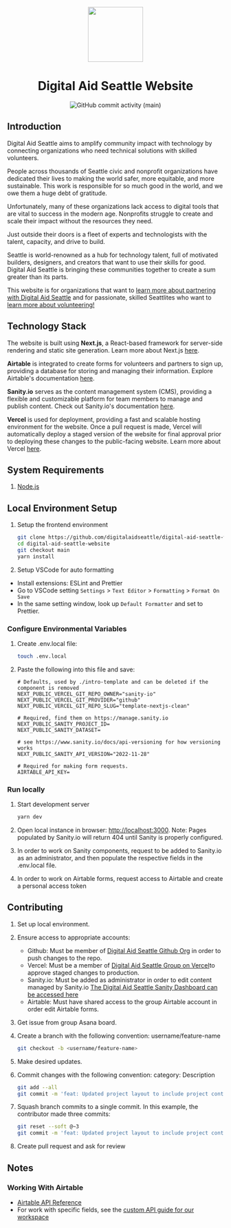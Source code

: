 <p align='center'>
    <a href='https://www.digitalaidseattle.org'>
        <img src='https://avatars.githubusercontent.com/u/3466034?s=200&v=4' height='128'>
    </a>
    <h1 align='center'>Digital Aid Seattle Website</h1>
</p>
<p align='center'>
    <img alt="GitHub commit activity (main)" src="https://img.shields.io/github/commit-activity/m/digitalaidseattle/digital-aid-seattle-website/main">
</p>

## Introduction

Digital Aid Seattle aims to amplify community impact with technology by connecting organizations who need technical solutions with skilled volunteers.

People across thousands of Seattle civic and nonprofit organizations have dedicated their lives to making the world safer, more equitable, and more sustainable. This work is responsible for so much good in the world, and we owe them a huge debt of gratitude.

Unfortunately, many of these organizations lack access to digital tools that are vital to success in the modern age. Nonprofits struggle to create and scale their impact without the resources they need.

Just outside their doors is a fleet of experts and technologists with the talent, capacity, and drive to build.

Seattle is world-renowned as a hub for technology talent, full of motivated builders, designers, and creators that want to use their skills for good. Digital Aid Seattle is bringing these communities together to create a sum greater than its parts.

This website is for organizations that want to [learn more about partnering with Digital Aid Seattle](https://www.digitalaidseattle.org/partners) and for passionate, skilled Seattlites who want to [learn more about volunteering!](https://www.digitalaidseattle.org/volunteers)

## Technology Stack

The website is built using **Next.js**, a React-based framework for server-side rendering and static site generation. Learn more about Next.js [here](https://nextjs.org/docs/getting-started).

**Airtable** is integrated to create forms for volunteers and partners to sign up, providing a database for storing and managing their information. Explore Airtable's documentation [here](https://airtable.com/developers/).

**Sanity.io** serves as the content management system (CMS), providing a flexible and customizable platform for team members to manage and publish content. Check out Sanity.io's documentation [here](https://www.sanity.io/docs).

**Vercel** is used for deployment, providing a fast and scalable hosting environment for the website. Once a pull request is made, Vercel will automatically deploy a staged version of the website for final approval prior to deploying these changes to the public-facing website. Learn more about Vercel [here](https://vercel.com/docs).

## System Requirements

1. [Node.js](https://nodejs.org/en/)

## Local Environment Setup

1. Setup the frontend environment

   ```bash
   git clone https://github.com/digitalaidseattle/digital-aid-seattle-website
   cd digital-aid-seattle-website
   git checkout main
   yarn install
   ```

2. Setup VSCode for auto formatting

- Install extensions: ESLint and Prettier
- Go to VSCode setting `Settings` > `Text Editor` > `Formatting` > `Format On Save`
- In the same setting window, look up `Default Formatter` and set to Prettier.

### Configure Environmental Variables

1. Create .env.local file:

   ```bash
   touch .env.local
   ```

2. Paste the following into this file and save:

   ```.env
   # Defaults, used by ./intro-template and can be deleted if the component is removed
   NEXT_PUBLIC_VERCEL_GIT_REPO_OWNER="sanity-io"
   NEXT_PUBLIC_VERCEL_GIT_PROVIDER="github"
   NEXT_PUBLIC_VERCEL_GIT_REPO_SLUG="template-nextjs-clean"

   # Required, find them on https://manage.sanity.io
   NEXT_PUBLIC_SANITY_PROJECT_ID=
   NEXT_PUBLIC_SANITY_DATASET=

   # see https://www.sanity.io/docs/api-versioning for how versioning works
   NEXT_PUBLIC_SANITY_API_VERSION="2022-11-28"

   # Required for making form requests.
   AIRTABLE_API_KEY=
   ```

### Run locally

1. Start development server

   ```bash
   yarn dev
   ```

2. Open local instance in browser: <http://localhost:3000>. Note: Pages populated by Sanity.io will return 404 until Sanity is properly configured.

3. In order to work on Sanity components, request to be added to Sanity.io as an administrator, and then populate the respective fields in the .env.local file.

4. In order to work on Airtable forms, request access to Airtable and create a personal access token

## Contributing

1. Set up local environment.
2. Ensure access to appropriate accounts:
   - Github: Must be member of [Digital Aid Seattle Github Org](https://github.com/digitalaidseattle) in order to push changes to the repo.
   - Vercel: Must be a member of [Digital Aid Seattle Group on Vercel](https://vercel.com/digitalaidseattle/digital-aid-seattle-website)to approve staged changes to production.
   - Sanity.io: Must be added as administrator in order to edit content managed by Sanity.io [The Digital Aid Seattle Sanity Dashboard can be accessed here](https://www.digitalaidseattle.org/studio)
   - Airtable: Must have shared access to the group Airtable account in order edit Airtable forms.
3. Get issue from group Asana board.
4. Create a branch with the following convention: username/feature-name

   ```bash
   git checkout -b <username/feature-name>
   ```

5. Make desired updates.
6. Commit changes with the following convention: category: Description

   ```bash
   git add --all
   git commit -m 'feat: Updated project layout to include project contributors'
   ```

7. Squash branch commits to a single commit. In this example, the contributor made three commits:

   ```bash
   git reset --soft @~3
   git commit -m 'feat: Updated project layout to include project contributors'
   ```

8. Create pull request and ask for review

## Notes

### Working With Airtable

- [Airtable API Reference](https://airtable.com/developers/web/api/introduction)
- For work with specific fields, see the [custom API guide for our workspace](https://airtable.com/apprZrgVYuYaUHuhk/api/docs#curl/introduction)
